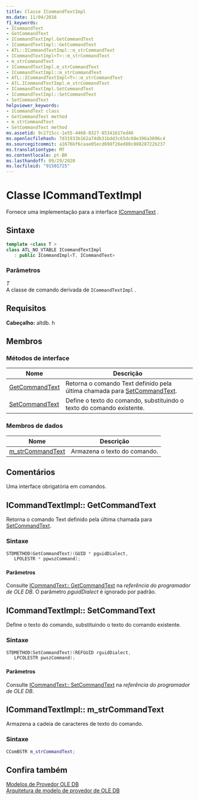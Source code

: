 ```yaml
---
title: Classe ICommandTextImpl
ms.date: 11/04/2016
f1_keywords:
- ICommandText
- GetCommandText
- ICommandTextImpl.GetCommandText
- ICommandTextImpl::GetCommandText
- ATL::ICommandTextImpl::m_strCommandText
- ICommandTextImpl<T>::m_strCommandText
- m_strCommandText
- ICommandTextImpl.m_strCommandText
- ICommandTextImpl::m_strCommandText
- ATL::ICommandTextImpl<T>::m_strCommandText
- ATL.ICommandTextImpl.m_strCommandText
- ICommandTextImpl.SetCommandText
- ICommandTextImpl::SetCommandText
- SetCommandText
helpviewer_keywords:
- ICommandText class
- GetCommandText method
- m_strCommandText
- SetCommandText method
ms.assetid: 9c2715cc-1e55-4468-8327-85341617ed46
ms.openlocfilehash: 7d31933b162a74db31bdd3c65dc68e396a3896c4
ms.sourcegitcommit: a1676bf6caae05ecd698f26ed80c08828722b237
ms.translationtype: MT
ms.contentlocale: pt-BR
ms.lasthandoff: 09/29/2020
ms.locfileid: "91501725"
---
```

# <a name="icommandtextimpl-class"></a>Classe ICommandTextImpl

Fornece uma implementação para a interface [ICommandText](/previous-versions/windows/desktop/ms714914(v=vs.85)) .

## <a name="syntax"></a>Sintaxe

```cpp
template <class T >
class ATL_NO_VTABLE ICommandTextImpl
   : public ICommandImpl<T, ICommandText>
```

### <a name="parameters"></a>Parâmetros

*T*<br/>
A classe de comando derivada de `ICommandTextImpl` .

## <a name="requirements"></a>Requisitos

**Cabeçalho:** altdb. h

## <a name="members"></a>Membros

### <a name="interface-methods"></a>Métodos de interface

| Nome | Descrição |
|-|-|
|[GetCommandText](#getcommandtext)|Retorna o comando Text definido pela última chamada para [SetCommandText](#setcommandtext).|
|[SetCommandText](#setcommandtext)|Define o texto do comando, substituindo o texto do comando existente.|

### <a name="data-members"></a>Membros de dados

| Nome | Descrição |
|-|-|
|[m_strCommandText](#strcommandtext)|Armazena o texto do comando.|

## <a name="remarks"></a>Comentários

Uma interface obrigatória em comandos.

## <a name="icommandtextimplgetcommandtext"></a><a name="getcommandtext"></a> ICommandTextImpl:: GetCommandText

Retorna o comando Text definido pela última chamada para [SetCommandText](#setcommandtext).

### <a name="syntax"></a>Sintaxe

```cpp
STDMETHOD(GetCommandText)(GUID * pguidDialect,
   LPOLESTR * ppwszCommand);
```

#### <a name="parameters"></a>Parâmetros

Consulte [ICommandText:: GetCommandText](/previous-versions/windows/desktop/ms709825(v=vs.85)) na *referência do programador de OLE DB*. O parâmetro *pguidDialect* é ignorado por padrão.

## <a name="icommandtextimplsetcommandtext"></a><a name="setcommandtext"></a> ICommandTextImpl:: SetCommandText

Define o texto do comando, substituindo o texto do comando existente.

### <a name="syntax"></a>Sintaxe

```cpp
STDMETHOD(SetCommandText)(REFGUID rguidDialect,
   LPCOLESTR pwszCommand);
```

#### <a name="parameters"></a>Parâmetros

Consulte [ICommandText:: SetCommandText](/previous-versions/windows/desktop/ms709757(v=vs.85)) na *referência do programador de OLE DB*.

## <a name="icommandtextimplm_strcommandtext"></a><a name="strcommandtext"></a> ICommandTextImpl:: m_strCommandText

Armazena a cadeia de caracteres de texto do comando.

### <a name="syntax"></a>Sintaxe

```cpp
CComBSTR m_strCommandText;
```

## <a name="see-also"></a>Confira também

[Modelos de Provedor OLE DB](../../data/oledb/ole-db-provider-templates-cpp.md)<br/>
[Arquitetura de modelo de provedor de OLE DB](../../data/oledb/ole-db-provider-template-architecture.md)
